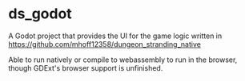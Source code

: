 # ds_godot

A Godot project that provides the UI for the game logic written in https://github.com/mhoff12358/dungeon_stranding_native

Able to run natively or compile to webassembly to run in the browser, though GDExt's browser support is unfinished.
